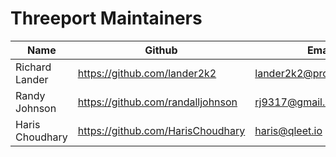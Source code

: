 # Threeport Maintainers

| Name            | Github                            | Email                    |
|-----------------|-----------------------------------|--------------------------|
| Richard Lander  | https://github.com/lander2k2      | lander2k2@protonmail.com |
| Randy Johnson   | https://github.com/randalljohnson | rj9317@gmail.com         |
| Haris Choudhary | https://github.com/HarisChoudhary | haris@qleet.io           |

